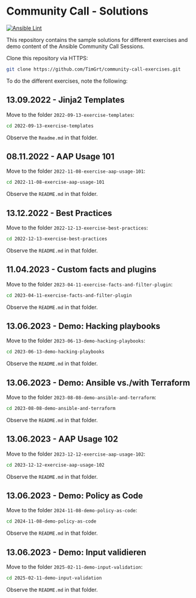 # Community Call - Solutions

[![Ansible Lint](https://github.com/TimGrt/community-call-exercises/actions/workflows/ci.yml/badge.svg)](https://github.com/TimGrt/community-call-exercises/actions/workflows/ci.yml)

This repository contains the sample solutions for different exercises and demo content of the Ansible Community Call Sessions.

Clone this repository via HTTPS:

```bash
git clone https://github.com/TimGrt/community-call-exercises.git
```

To do the different exercises, note the following:

## 13.09.2022 - Jinja2 Templates

Move to the folder `2022-09-13-exercise-templates`:

```bash
cd 2022-09-13-exercise-templates
```

Observe the `Readme.md` in that folder.

## 08.11.2022 - AAP Usage 101

Move to the folder `2022-11-08-exercise-aap-usage-101`:

```bash
cd 2022-11-08-exercise-aap-usage-101
```

Observe the `README.md` in that folder.

## 13.12.2022 - Best Practices

Move to the folder `2022-12-13-exercise-best-practices`:

```bash
cd 2022-12-13-exercise-best-practices
```

Observe the `README.md` in that folder.

## 11.04.2023 - Custom facts and plugins

Move to the folder `2023-04-11-exercise-facts-and-filter-plugin`:

```bash
cd 2023-04-11-exercise-facts-and-filter-plugin
```

Observe the `README.md` in that folder.

## 13.06.2023 - Demo: Hacking playbooks

Move to the folder `2023-06-13-demo-hacking-playbooks`:

```bash
cd 2023-06-13-demo-hacking-playbooks
```

Observe the `README.md` in that folder.

## 13.06.2023 - Demo: Ansible vs./with Terraform

Move to the folder `2023-08-08-demo-ansible-and-terraform`:

```bash
cd 2023-08-08-demo-ansible-and-terraform
```

Observe the `README.md` in that folder.

## 13.06.2023 - AAP Usage 102

Move to the folder `2023-12-12-exercise-aap-usage-102`:

```bash
cd 2023-12-12-exercise-aap-usage-102
```

Observe the `README.md` in that folder.

## 13.06.2023 - Demo: Policy as Code

Move to the folder `2024-11-08-demo-policy-as-code`:

```bash
cd 2024-11-08-demo-policy-as-code
```

Observe the `README.md` in that folder.

## 13.06.2023 - Demo: Input validieren

Move to the folder `2025-02-11-demo-input-validation`:

```bash
cd 2025-02-11-demo-input-validation
```

Observe the `README.md` in that folder.
